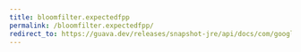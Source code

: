 ```yaml
---
title: bloomfilter.expectedfpp
permalink: /bloomfilter.expectedfpp/
redirect_to: https://guava.dev/releases/snapshot-jre/api/docs/com/google/common/hash/BloomFilter.html#expectedFpp--
---
```


